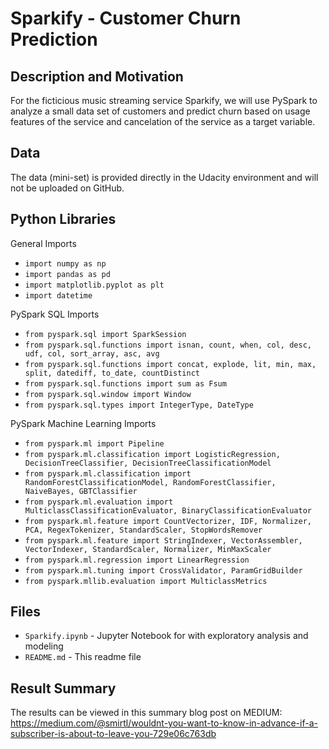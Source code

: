 # Sparkify - Customer Churn Prediction

## Description and Motivation
For the ficticious music streaming service Sparkify, we will use PySpark to analyze a small data set of customers and predict churn based on usage features of the service and cancelation of the service as a target variable.

## Data
The data (mini-set) is provided directly in the Udacity environment and will not be uploaded on GitHub.  

## Python Libraries
General Imports  
* `import numpy as np`  
* `import pandas as pd`  
* `import matplotlib.pyplot as plt`  
* `import datetime`  

PySpark SQL Imports  
* `from pyspark.sql import SparkSession`  
* `from pyspark.sql.functions import isnan, count, when, col, desc, udf, col, sort_array, asc, avg`  
* `from pyspark.sql.functions import concat, explode, lit, min, max, split, datediff, to_date, countDistinct`  
* `from pyspark.sql.functions import sum as Fsum`  
* `from pyspark.sql.window import Window`  
* `from pyspark.sql.types import IntegerType, DateType`  

PySpark Machine Learning Imports  
* `from pyspark.ml import Pipeline`  
* `from pyspark.ml.classification import LogisticRegression, DecisionTreeClassifier, DecisionTreeClassificationModel`  
* `from pyspark.ml.classification import RandomForestClassificationModel, RandomForestClassifier, NaiveBayes, GBTClassifier`  
* `from pyspark.ml.evaluation import MulticlassClassificationEvaluator, BinaryClassificationEvaluator`  
* `from pyspark.ml.feature import CountVectorizer, IDF, Normalizer, PCA, RegexTokenizer, StandardScaler, StopWordsRemover`  
* `from pyspark.ml.feature import StringIndexer, VectorAssembler, VectorIndexer, StandardScaler, Normalizer, MinMaxScaler`  
* `from pyspark.ml.regression import LinearRegression`  
* `from pyspark.ml.tuning import CrossValidator, ParamGridBuilder`  
* `from pyspark.mllib.evaluation import MulticlassMetrics`  


## Files
* `Sparkify.ipynb` - Jupyter Notebook for with exploratory analysis and modeling  
* `README.md` - This readme file  

## Result Summary
The results can be viewed in this summary blog post on MEDIUM:  
https://medium.com/@smirtl/wouldnt-you-want-to-know-in-advance-if-a-subscriber-is-about-to-leave-you-729e06c763db
